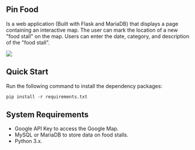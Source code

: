 ## Pin Food

Is a web application (Built with Flask and MariaDB) that displays a page containing an
interactive map. The user can mark the location of a new "food stall" on the map.
Users can enter the date, category, and description of the "food stall".

![]('https://github.com/try-fullstack/pin-food-web-app-flask/blob/master/header.jpg')

## Quick Start

Run the following command to install the dependency packages:

```
pip install -r requirements.txt
```

## System Requirements

- Google API Key to access the Google Map.
- MySQL or MariaDB to store data on food stalls.
- Python 3.x.



